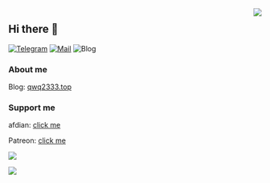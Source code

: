 <div href="#">
  <img align="right" src="https://metrics.lecoq.io/qwq233?template=terminal" />
</div>

## Hi there 👋
[![Telegram](https://img.shields.io/static/v1?label=Telegram&message=@gao_cai_sheng&color=0088cc)](https://t.me/gao_cai_sheng_bot)
[![Mail](https://img.shields.io/badge/-qwq233@qwq2333.top-c14438?style=flat&logo=Gmail&logoColor=white&link=mailto:qwq233@qwq2333.top)](mailto:qwq233@qwq2333.top)
![Blog](https://img.shields.io/website?down_color=lightgrey&down_message=offline&up_color=blue&up_message=online&url=https%3A%2F%2Fqwq2333.top)

### About me
Blog: [qwq2333.top](https://qwq2333.top)

### Support me

afdian: [click me](https://afdian.net/@gao_cai_sheng)

Patreon: [click me](https://patreon.com/qwq233)

[![](https://count.getloli.com/get/@qwq233?theme=rule12)](https://count.getloli.com/get/@qwq233?theme=rule12)

[![](https://github-readme-stats.vercel.app/api?username=qwq233&icon_color=CE1D2D&show_icons=true&theme=light&text_color=718096&hide_title=true)](https://github-readme-stats.vercel.app/api?username=qwq233&icon_color=CE1D2D&show_icons=true&theme=dark&text_color=718096&hide_title=true)
